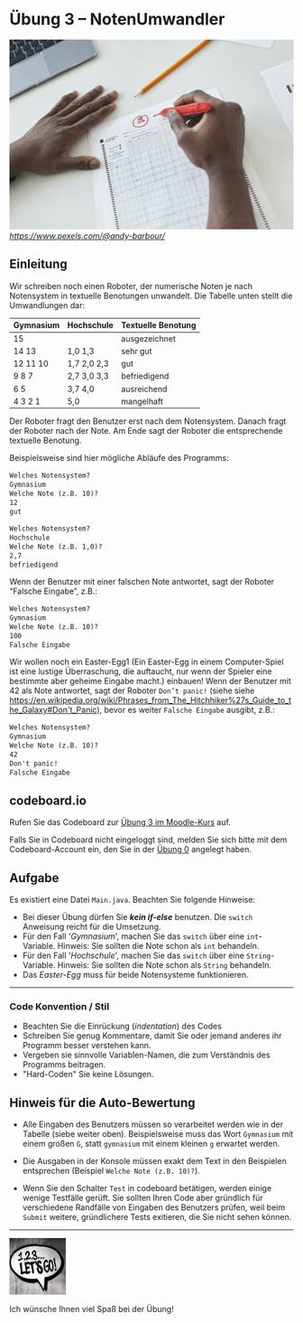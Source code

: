 # Übung 3 – NotenUmwandler

![Photo by Julia Larson from Pexels](pexels-andy-barbour-6684372.jpg)
 *https://www.pexels.com/@andy-barbour/*

## Einleitung

Wir schreiben noch einen Roboter, der numerische Noten je nach Notensystem in textuelle Benotungen unwandelt. Die Tabelle unten stellt die Umwandlungen dar:

| Gymnasium | Hochschule | Textuelle Benotung |
| ----------| -----------|--------------------|
| 15        |            | ausgezeichnet      |
| 14 13     | 1,0 1,3    | sehr gut           |
| 12 11 10  | 1,7 2,0 2,3| gut                |
|  9  8  7  | 2,7 3,0 3,3| befriedigend       |
|  6  5     | 3,7 4,0    | ausreichend        |
|  4  3  2 1| 5,0        | mangelhaft         |

Der Roboter fragt den Benutzer erst nach dem Notensystem. Danach fragt der Roboter nach der Note. Am Ende sagt der Roboter die entsprechende textuelle Benotung.

Beispielsweise sind hier mögliche Abläufe des Programms:

```
Welches Notensystem?
Gymnasium
Welche Note (z.B. 10)?
12
gut
```

```
Welches Notensystem?
Hochschule
Welche Note (z.B. 1,0)?
2,7
befriedigend
```

Wenn der Benutzer mit einer falschen Note antwortet, sagt der Roboter “Falsche Eingabe”, z.B.:

```
Welches Notensystem?
Gymnasium
Welche Note (z.B. 10)?
100
Falsche Eingabe
```

Wir wollen noch ein Easter-Egg1 (Ein Easter-Egg in einem Computer-Spiel ist eine lustige Überraschung, die auftaucht, nur wenn der Spieler eine bestimmte aber geheime Eingabe macht.) einbauen! Wenn der Benutzer mit 42 als Note antwortet, sagt der Roboter `Don’t panic!` (siehe siehe https://en.wikipedia.org/wiki/Phrases_from_The_Hitchhiker%27s_Guide_to_the_Galaxy#Don't_Panic), bevor es weiter `Falsche Eingabe` ausgibt, z.B.:

```
Welches Notensystem?
Gymnasium
Welche Note (z.B. 10)?
42
Don't panic!
Falsche Eingabe
```

## codeboard.io 

Rufen Sie das Codeboard zur [Übung 3 im Moodle-Kurs](https://lms.bht-blin.de/mod/lti/view.php?id=898728) auf. 

Falls Sie in Codeboard nicht eingeloggt sind, melden Sie sich bitte mit dem Codeboard-Account ein, den Sie in der [Übung 0](../bht_pr1_submission_00/README.md) angelegt haben.

## Aufgabe

Es existiert eine Datei `Main.java`. Beachten Sie folgende Hinweise:

* Bei dieser Übung dürfen Sie ***kein if-else*** benutzen. Die `switch` Anweisung reicht für die Umsetzung.
* Für den Fall '*Gymnasium*', machen Sie das `switch` über eine `int`-Variable. Hinweis: Sie sollten die Note schon als `int` behandeln.
* Für den Fall '*Hochschule*', machen Sie das `switch` über eine `String`-Variable. Hinweis: Sie sollten die Note schon als `String` behandeln.
* Das *Easter-Egg* muss für beide Notensysteme funktionieren.

---


### Code Konvention / Stil

* Beachten Sie die Einrückung (_indentation_) des Codes
* Schreiben Sie genug Kommentare, damit Sie oder jemand anderes ihr Programm besser verstehen kann.
* Vergeben sie sinnvolle Variablen-Namen, die zum Verständnis des Programms beitragen.
* "Hard-Coden" Sie keine Lösungen.

## Hinweis für die Auto-Bewertung

* Alle Eingaben des Benutzers müssen so verarbeitet werden wie in der Tabelle (siebe weiter oben). Beispielsweise muss das Wort `Gymnasium` mit einem großen `G`, statt `gymnasium` mit einem kleinen `g` erwartet werden.

* Die Ausgaben in der Konsole müssen exakt dem Text in den Beispielen entsprechen (Beispiel `Welche Note (z.B. 10)?`).

* Wenn Sie den Schalter `Test` in codeboard betätigen, werden einige wenige Testfälle gerüft. Sie sollten Ihren Code aber gründlich für verschiedene Randfälle von Eingaben des Benutzers prüfen, weil beim `Submit` weitere, gründlichere Tests exitieren, die Sie nicht sehen können.

---

<a href="https://www.pexels.com/photo/123-let-s-go-imaginary-text-704767/">
<img src="../pexels-sevenstorm-juhaszimrus-704767.jpg" width="100" height="100" alt="Photo by SevenStorm JUHASZIMRUS: https://www.pexels.com/photo/123-let-s-go-imaginary-text-704767/">
</a>

Ich wünsche Ihnen viel Spaß bei der Übung! 

